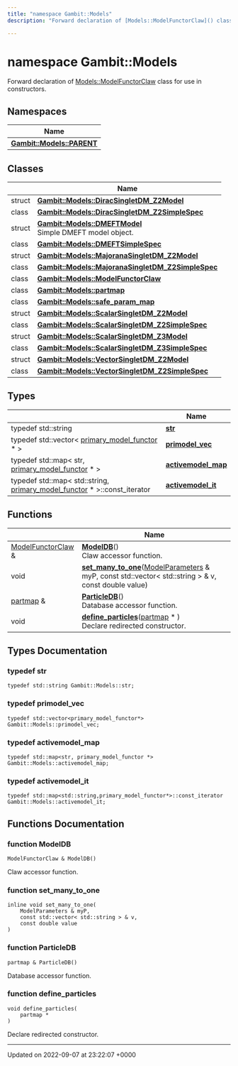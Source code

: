 ```yaml
---
title: "namespace Gambit::Models"
description: "Forward declaration of [Models::ModelFunctorClaw]() class for use in constructors. "

---
```


# namespace Gambit::Models

Forward declaration of [Models::ModelFunctorClaw]() class for use in constructors. 

## Namespaces

| Name           |
| -------------- |
| **[Gambit::Models::PARENT](/documentation/code/namespaces/namespacegambit_1_1models_1_1parent/)**  |

## Classes

|                | Name           |
| -------------- | -------------- |
| struct | **[Gambit::Models::DiracSingletDM_Z2Model](/documentation/code/classes/structgambit_1_1models_1_1diracsingletdm__z2model/)**  |
| class | **[Gambit::Models::DiracSingletDM_Z2SimpleSpec](/documentation/code/classes/classgambit_1_1models_1_1diracsingletdm__z2simplespec/)**  |
| struct | **[Gambit::Models::DMEFTModel](/documentation/code/classes/structgambit_1_1models_1_1dmeftmodel/)** <br>Simple DMEFT model object.  |
| class | **[Gambit::Models::DMEFTSimpleSpec](/documentation/code/classes/classgambit_1_1models_1_1dmeftsimplespec/)**  |
| struct | **[Gambit::Models::MajoranaSingletDM_Z2Model](/documentation/code/classes/structgambit_1_1models_1_1majoranasingletdm__z2model/)**  |
| class | **[Gambit::Models::MajoranaSingletDM_Z2SimpleSpec](/documentation/code/classes/classgambit_1_1models_1_1majoranasingletdm__z2simplespec/)**  |
| class | **[Gambit::Models::ModelFunctorClaw](/documentation/code/classes/classgambit_1_1models_1_1modelfunctorclaw/)**  |
| class | **[Gambit::Models::partmap](/documentation/code/classes/classgambit_1_1models_1_1partmap/)**  |
| class | **[Gambit::Models::safe_param_map](/documentation/code/classes/classgambit_1_1models_1_1safe__param__map/)**  |
| struct | **[Gambit::Models::ScalarSingletDM_Z2Model](/documentation/code/classes/structgambit_1_1models_1_1scalarsingletdm__z2model/)**  |
| class | **[Gambit::Models::ScalarSingletDM_Z2SimpleSpec](/documentation/code/classes/classgambit_1_1models_1_1scalarsingletdm__z2simplespec/)**  |
| struct | **[Gambit::Models::ScalarSingletDM_Z3Model](/documentation/code/classes/structgambit_1_1models_1_1scalarsingletdm__z3model/)**  |
| class | **[Gambit::Models::ScalarSingletDM_Z3SimpleSpec](/documentation/code/classes/classgambit_1_1models_1_1scalarsingletdm__z3simplespec/)**  |
| struct | **[Gambit::Models::VectorSingletDM_Z2Model](/documentation/code/classes/structgambit_1_1models_1_1vectorsingletdm__z2model/)**  |
| class | **[Gambit::Models::VectorSingletDM_Z2SimpleSpec](/documentation/code/classes/classgambit_1_1models_1_1vectorsingletdm__z2simplespec/)**  |

## Types

|                | Name           |
| -------------- | -------------- |
| typedef std::string | **[str](/documentation/code/namespaces/namespacegambit_1_1models/#typedef-str)**  |
| typedef std::vector< [primary_model_functor](/documentation/code/classes/classgambit_1_1primary__model__functor/) * > | **[primodel_vec](/documentation/code/namespaces/namespacegambit_1_1models/#typedef-primodel-vec)**  |
| typedef std::map< str, [primary_model_functor](/documentation/code/classes/classgambit_1_1primary__model__functor/) * > | **[activemodel_map](/documentation/code/namespaces/namespacegambit_1_1models/#typedef-activemodel-map)**  |
| typedef std::map< std::string, [primary_model_functor](/documentation/code/classes/classgambit_1_1primary__model__functor/) * >::const_iterator | **[activemodel_it](/documentation/code/namespaces/namespacegambit_1_1models/#typedef-activemodel-it)**  |

## Functions

|                | Name           |
| -------------- | -------------- |
| [ModelFunctorClaw](/documentation/code/classes/classgambit_1_1models_1_1modelfunctorclaw/) & | **[ModelDB](/documentation/code/namespaces/namespacegambit_1_1models/#function-modeldb)**()<br>Claw accessor function.  |
| void | **[set_many_to_one](/documentation/code/namespaces/namespacegambit_1_1models/#function-set-many-to-one)**([ModelParameters](/documentation/code/classes/classgambit_1_1modelparameters/) & myP, const std::vector< std::string > & v, const double value) |
| [partmap](/documentation/code/classes/classgambit_1_1models_1_1partmap/) & | **[ParticleDB](/documentation/code/namespaces/namespacegambit_1_1models/#function-particledb)**()<br>Database accessor function.  |
| void | **[define_particles](/documentation/code/namespaces/namespacegambit_1_1models/#function-define-particles)**([partmap](/documentation/code/classes/classgambit_1_1models_1_1partmap/) * )<br>Declare redirected constructor.  |

## Types Documentation

### typedef str

```
typedef std::string Gambit::Models::str;
```


### typedef primodel_vec

```
typedef std::vector<primary_model_functor*> Gambit::Models::primodel_vec;
```


### typedef activemodel_map

```
typedef std::map<str, primary_model_functor *> Gambit::Models::activemodel_map;
```


### typedef activemodel_it

```
typedef std::map<std::string,primary_model_functor*>::const_iterator Gambit::Models::activemodel_it;
```



## Functions Documentation

### function ModelDB

```
ModelFunctorClaw & ModelDB()
```

Claw accessor function. 

### function set_many_to_one

```
inline void set_many_to_one(
    ModelParameters & myP,
    const std::vector< std::string > & v,
    const double value
)
```


### function ParticleDB

```
partmap & ParticleDB()
```

Database accessor function. 

### function define_particles

```
void define_particles(
    partmap * 
)
```

Declare redirected constructor. 





-------------------------------

Updated on 2022-09-07 at 23:22:07 +0000